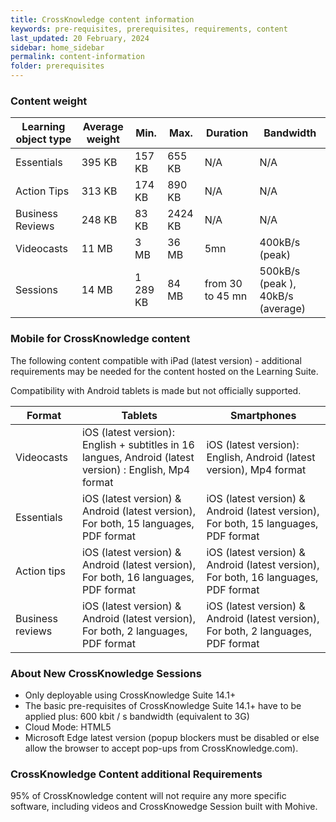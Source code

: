 ```yaml
---
title: CrossKnowledge content information
keywords: pre-requisites, prerequisites, requirements, content
last_updated: 20 February, 2024
sidebar: home_sidebar
permalink: content-information
folder: prerequisites
---
```



### Content weight

Learning object type | Average weight | Min. | Max. | Duration | Bandwidth
---- | ---- | ---- | ---- | ---- | ----
Essentials | 395 KB | 157 KB | 655 KB | N/A | N/A
Action Tips | 313 KB | 174 KB | 890 KB | N/A | N/A
Business Reviews | 248 KB | 83 KB | 2424 KB | N/A | N/A
Videocasts | 11 MB | 3 MB | 36 MB | 5mn | 400kB/s (peak)
Sessions | 14 MB | 1 289 KB | 84 MB | from 30 to 45 mn | 500kB/s (peak ), 40kB/s (average)

### Mobile for CrossKnowledge content

The following content compatible with iPad (latest version) - additional requirements may be needed for the content hosted on the Learning Suite.

Compatibility with Android tablets is made but not officially supported.

Format | Tablets | Smartphones
---- | ---- | ----
Videocasts | iOS (latest version): English + subtitles in 16 langues, Android (latest version) : English, Mp4 format | iOS (latest version): English, Android (latest version), Mp4 format
Essentials | iOS (latest version) & Android (latest version), For both, 15 languages, PDF format | iOS (latest version) & Android (latest version), For both, 15 languages, PDF format
Action tips | iOS (latest version) & Android (latest version), For both, 16 languages, PDF format | iOS (latest version) & Android (latest version), For both, 16 languages, PDF format
Business reviews | iOS (latest version) & Android (latest version), For both, 2 languages, PDF format | iOS (latest version) & Android (latest version), For both, 2 languages, PDF format

### About New CrossKnowledge Sessions

- Only deployable using CrossKnowledge Suite 14.1+
- The basic pre-requisites of CrossKnowledge Suite 14.1+ have to be applied plus: 600 kbit / s bandwidth (equivalent to 3G)
- Cloud Mode: HTML5
- Microsoft Edge latest version (popup blockers must be disabled or else allow the browser to accept pop-ups from CrossKnowledge.com).

### CrossKnowledge Content additional Requirements

95% of CrossKnowledge content will not require any more specific software, including videos and CrossKnowedge Session built with Mohive.
